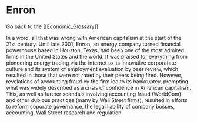 # Enron

Go back to the [[Economic_Glossary]]


In a word, all that was wrong with American capitalism at the start of the 21st century. Until late 2001, Enron, an energy company turned financial powerhouse based in Houston, Texas, had been one of the most admired firms in the United States and the world. It was praised for everything from pioneering energy trading via the internet to its innovative corporatate culture and its system of employment evaluation by peer review, which resulted in those that were not rated by their peers being fired. However, revelations of accounting fraud by the firm led to its bankruptcy, prompting what was widely described as a crisis of confidence in American capitalism. This, as well as further scandals involving accounting fraud (WorldCom) and other dubious practices (many by Wall Street firms), resulted in efforts to reform coporate governance, the legal liability of company bosses, accounting, Wall Street research and regulation.

